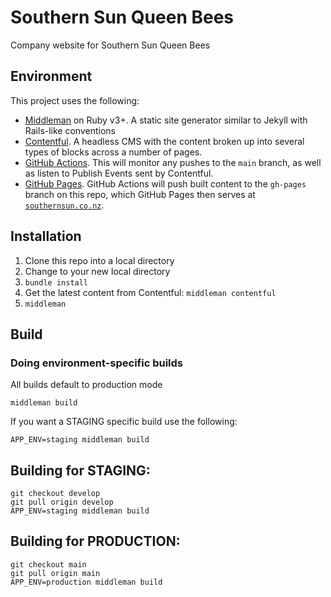 # Southern Sun Queen Bees

Company website for Southern Sun Queen Bees

## Environment

This project uses the following:

- [Middleman](https://middlemanapp.com/) on Ruby v3+. A static site generator similar to Jekyll with Rails-like conventions
- [Contentful](https://www.contentful.com/). A headless CMS with the content broken up into several types of blocks across a number of pages.
- [GitHub Actions](https://github.com/features/actions). This will monitor any pushes to the `main` branch, as well as listen to Publish Events sent by Contentful.
- [GitHub Pages](https://pages.github.com/). GitHub Actions will push built content to the `gh-pages` branch on this repo, which GitHub Pages then serves at [`southernsun.co.nz`](https://southernsun.co.nz).

## Installation

1. Clone this repo into a local directory
1. Change to your new local directory
1. `bundle install`
1. Get the latest content from Contentful: `middleman contentful`
1. `middleman`

## Build

### Doing environment-specific builds

All builds default to production mode

    middleman build

If you want a STAGING specific build use the following:

    APP_ENV=staging middleman build

## Building for STAGING:

    git checkout develop
    git pull origin develop
    APP_ENV=staging middleman build

## Building for PRODUCTION:

    git checkout main
    git pull origin main
    APP_ENV=production middleman build

